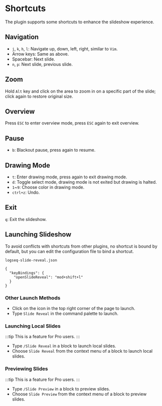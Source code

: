 # Shortcuts

The plugin supports some shortcuts to enhance the slideshow experience.

## Navigation

- `j`, `k`, `h`, `l`: Navigate up, down, left, right, similar to `Vim`.
- Arrow keys: Same as above.
- Spacebar: Next slide.
- `n`, `p`: Next slide, previous slide.

## Zoom

Hold `Alt` key and click on the area to zoom in on a specific part of the slide; click again to restore original size.

## Overview

Press `ESC` to enter overview mode, press `ESC` again to exit overview.

## Pause

- `b`: Blackout pause, press again to resume.

## Drawing Mode

- `t`: Enter drawing mode, press again to exit drawing mode.
- `d`: Toggle select mode, drawing mode is not exited but drawing is halted.
- `1`~`9`: Choose color in drawing mode.
- `ctrl+z`: Undo.

## Exit

`q`: Exit the slideshow.

## Launching Slideshow

To avoid conflicts with shortcuts from other plugins, no shortcut is bound by default, but you can edit the configuration file to bind a shortcut.

`logseq-slide-reveal.json`

```
{
  "keyBindings": {
    "openSlideReveal": "mod+shift+l"
  }
}
```

### Other Launch Methods

- Click on the icon in the top right corner of the page to launch.
- Type `Slide Reveal` in the command palette to launch.

### Launching Local Slides

:::tip
This is a feature for Pro users.
:::

- Type `/Slide Reveal` in a block to launch local slides.
- Choose `Slide Reveal` from the context menu of a block to launch local slides.

### Previewing Slides

:::tip
This is a feature for Pro users.
:::

- Type `/Slide Preview` in a block to preview slides.
- Choose `Slide Preview` from the context menu of a block to preview slides.
